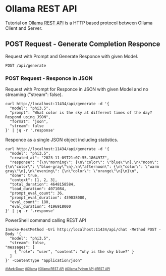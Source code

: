# Ollama REST API
Tutorial on [Ollama REST API](https://github.com/ollama/ollama/blob/main/docs/api.md) is a HTTP based protocol between Ollama Client and Server.

## POST Request - Generate Completion Responce
Request with Prompt and Generate Responce with given Model.
```
POST /api/generate
```
### POST Request - Responce in JSON
Request with Prompt for Responce in JSON with given Model and no streaming ("stream": false).
```
curl http://localhost:11434/api/generate -d '{
  "model": "phi3.5",
  "prompt": "What color is the sky at different times of the day? Respond using JSON",
  "format": "json",
  "stream": false
}' | jq -r '.response'
```
Responce as a single JSON object including statistics.
```
curl http://localhost:11434/api/generate -d '{
  "model": "phi3.5",
  "created_at": "2023-11-09T21:07:55.186497Z",
  "response": "{\n\"morning\": {\n\"color\": \"blue\"\n},\n\"noon\": {\n\"color\": \"blue-gray\"\n},\n\"afternoon\": {\n\"color\": \"warm gray\"\n},\n\"evening\": {\n\"color\": \"orange\"\n}\n}\n",
  "done": true,
  "context": [1, 2, 3],
  "total_duration": 4648158584,
  "load_duration": 4071084,
  "prompt_eval_count": 36,
  "prompt_eval_duration": 439038000,
  "eval_count": 180,
  "eval_duration": 4196918000
}' | jq -r '.response'
```
PowerShell command calling REST API
```
Invoke-RestMethod -Uri http://localhost:11434/api/chat -Method POST -Body '{
  "model": "phi3.5",
  "stream": false,
"messages": [
    { "role": "user", "content": "why is the sky blue?" }
  ]
}' -ContentType "application/json"
```

<sub><sub>
[#Mark-Down](https://daringfireball.net/projects/markdown/)
[#Ollama](https://github.com/ollama)
[#Ollama REST API](https://github.com/ollama/ollama/blob/main/docs/api.md)
[#Ollama Python API](https://github.com/ollama/ollama-python)
[#REST API](https://www.ibm.com/topics/rest-apis)
